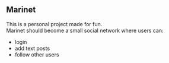 ## Marinet

This is a personal project made for fun. <br/>
Marinet should become a small social network where users can:
* login 
* add text posts
* follow other users

